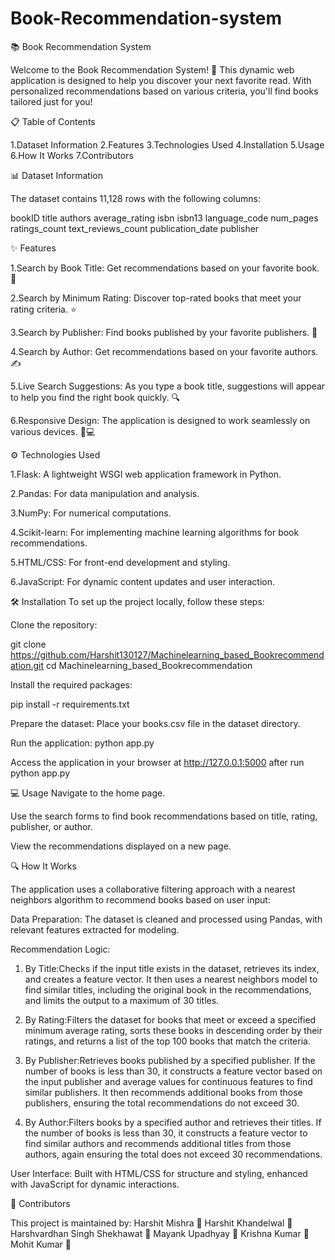 # Book-Recommendation-system

📚 Book Recommendation System

Welcome to the Book Recommendation System! 🌟 This dynamic web application is designed to help you discover your next favorite read. With personalized recommendations based on various criteria, you'll find books tailored just for you!

📋 Table of Contents

1.Dataset Information
2.Features
3.Technologies Used
4.Installation
5.Usage
6.How It Works
7.Contributors

📊 Dataset Information

The dataset contains 11,128 rows with the following columns:

bookID
title
authors
average_rating
isbn
isbn13
language_code
num_pages
ratings_count
text_reviews_count
publication_date
publisher


✨ Features

1.Search by Book Title: Get recommendations based on your favorite book. 📖

2.Search by Minimum Rating: Discover top-rated books that meet your rating criteria. ⭐

3.Search by Publisher: Find books published by your favorite publishers. 🏢

4.Search by Author: Get recommendations based on your favorite authors. ✍️

5.Live Search Suggestions: As you type a book title, suggestions will appear to help you find the right book quickly. 🔍

6.Responsive Design: The application is designed to work seamlessly on various devices. 📱💻

⚙️ Technologies Used

1.Flask: A lightweight WSGI web application framework in Python.

2.Pandas: For data manipulation and analysis.

3.NumPy: For numerical computations.

4.Scikit-learn: For implementing machine learning algorithms for book recommendations.

5.HTML/CSS: For front-end development and styling.

6.JavaScript: For dynamic content updates and user interaction.

🛠️ Installation
To set up the project locally, follow these steps:

Clone the repository:

git clone https://github.com/Harshit130127/Machinelearning_based_Bookrecommendation.git
cd Machinelearning_based_Bookrecommendation

Install the required packages:

pip install -r requirements.txt

Prepare the dataset:
Place your books.csv file in the dataset directory.

Run the application:
python app.py

Access the application in your browser at http://127.0.0.1:5000 after run python app.py

💻 Usage
Navigate to the home page.

Use the search forms to find book recommendations based on title, rating, publisher, or author.

View the recommendations displayed on a new page.

🔍 How It Works

The application uses a collaborative filtering approach with a nearest neighbors algorithm to recommend books based on user input:

Data Preparation: The dataset is cleaned and processed using Pandas, with relevant features extracted for modeling.

Recommendation Logic:

1. By Title:Checks if the input title exists in the dataset, retrieves its index, and creates a feature vector. It then uses a nearest neighbors model to find similar titles, including the original book in the recommendations, and limits the output to a maximum of 30 titles.

2. By Rating:Filters the dataset for books that meet or exceed a specified minimum average rating, sorts these books in descending order by their ratings, and returns a list of the top 100 books that match the criteria.

3. By Publisher:Retrieves books published by a specified publisher. If the number of books is less than 30, it constructs a feature vector based on the input publisher and average values for continuous features to find similar publishers. It then recommends additional books from those publishers, ensuring the total recommendations do not exceed 30.

4. By Author:Filters books by a specified author and retrieves their titles. If the number of books is less than 30, it constructs a feature vector to find similar authors and recommends additional titles from those authors, again ensuring the total does not exceed 30 recommendations.

User Interface: Built with HTML/CSS for structure and styling, enhanced with JavaScript for dynamic interactions.

🤝 Contributors

This project is maintained by:
Harshit Mishra 👤
Harshit Khandelwal 👤
Harshvardhan Singh Shekhawat 👤
Mayank Upadhyay 👤
Krishna Kumar 👤
Mohit Kumar 👤

